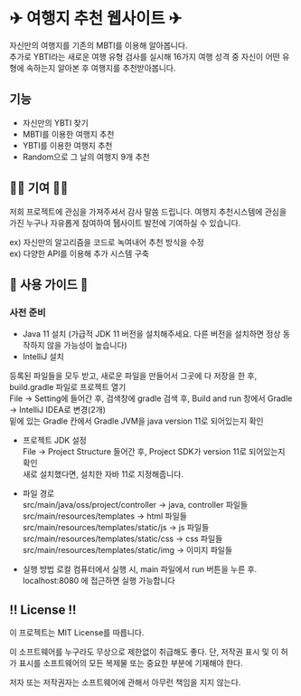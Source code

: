 # ✈ 여행지 추천 웹사이트 ✈

자신만의 여행지를 기존의 MBTI를 이용해 알아봅니다. <br>
추가로 YBTI라는 새로운 여행 유형 검사를 실시해 16가지 여행 성격 중 자신이 어떤 유형에 속하는지 알아본 후 여행지를 추천받아봅니다. 

## 기능

* 자신만의 YBTI 찾기
* MBTI를 이용한 여행지 추천
* YBTI를 이용한 여행지 추천
* Random으로 그 날의 여행지 9개 추천

## 👨‍💻 기여 👩‍💻
저희 프로젝트에 관심을 가져주셔서 감사 말씀 드립니다. 여행지 추천시스템에 관심을 가진 누구나 자유롭게 참여하여 퉵사이트 발전에 기여하실 수 있습니다. 

ex) 자신만의 알고리즘을 코드로 녹여내어 추천 방식을 수정  
ex) 다양한 API를 이용해 추가 시스템 구축 

## 💁 사용 가이드 💁 

### 사전 준비
* Java 11 설치 (가급적 JDK 11 버전을 설치해주세요. 다른 버전을 설치하면 정상 동작하지 않을 가능성이 높습니다)
* IntelliJ 설치
   
등록된 파일들을 모두 받고, 새로운 파일을 만들어서 그곳에 다 저장을 한 후, build.gradle 파일로 프로젝트 열기 <br>
File -> Setting에 들어간 후, 검색창에 gradle 검색 후, Build and run 창에서 Gradle -> IntelliJ IDEA로 변경(2개) <br>
밑에 있는 Gradle 칸에서 Gradle JVM을 java version 11로 되어있는지 확인 <br>
 
 * 프로젝트 JDK 설정 <br>
 File -> Project Structure 들어간 후, Project SDK가 version 11로 되어있는지 확인 <br>
 새로 설치했다면, 설치한 자바 11로 지정해줍니다. <br>

  * 파일 경로 <br>
src/main/java/oss/project/controller -> java, controller 파일들 <br>
src/main/resources/templates -> html 파일들 <br>
src/main/resources/templates/static/js -> js 파일들 <br>
src/main/resources/templates/static/css -> css 파일들 <br>
src/main/resources/templates/static/img -> 이미지 파일들 <br>

* 실행 방법
로컬 컴퓨터에서 실행 시, main 파일에서 run 버튼을 누른 후. localhost:8080 에 접근하면 실행 가능합니다

## ‼ License ‼

이 프로젝트는 MIT License를 따릅니다. 

이 소프트웨어를 누구라도 무상으로 제한없이 취급해도 좋다. 단, 저작권 표시 및 이 허가 표시를 소프트웨어의 모든 복제물 또는 중요한 부분에 기재해야 한다.

저자 또는 저작권자는 소프트웨어에 관해서 아무런 책임을 지지 않는다.
